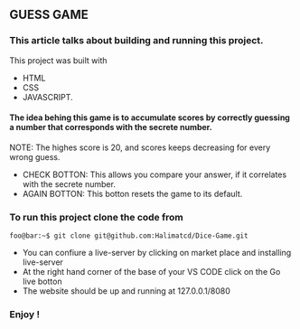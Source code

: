 ## GUESS GAME

### This article talks about building and running this project.

This project was built with

- HTML
- CSS
- JAVASCRIPT.

#### The idea behing this game is to accumulate scores by correctly guessing a number that corresponds with the secrete number.

NOTE: The highes score is 20, and scores keeps decreasing for every wrong guess.

- CHECK BOTTON: This allows you compare your answer, if it correlates with the secrete number.
- AGAIN BOTTON: This botton resets the game to its default.

### To run this project clone the code from

```
foo@bar:~$ git clone git@github.com:Halimatcd/Dice-Game.git
```

- You can confiure a live-server by clicking on market place and installing live-server
- At the right hand corner of the base of your VS CODE click on the Go live botton
- The website should be up and running at 127.0.0.1/8080

### Enjoy !
